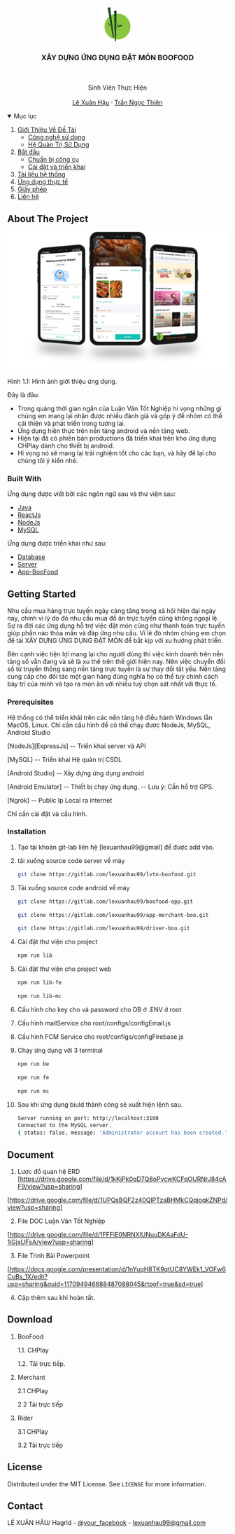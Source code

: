 <!--
*** Thanks for checking out the Best-README-Template. If you have a suggestion
*** that would make this better, please fork the repo and create a pull request
*** or simply open an issue with the tag "enhancement".
*** Thanks again! Now go create something AMAZING! :D
-->



<!-- PROJECT SHIELDS -->
<!--
*** I'm using markdown "reference style" links for readability.
*** Reference links are enclosed in brackets [ ] instead of parentheses ( ).
*** See the bottom of this document for the declaration of the reference variables
*** for contributors-url, forks-url, etc. This is an optional, concise syntax you may use.
*** https://www.markdownguide.org/basic-syntax/#reference-style-links
-->



<!-- PROJECT LOGO -->
<br />
<p align="center">
  <a href="https://github.com/lxhau/DocumentAndProduct">
    <img src="images/logo.png" alt="Logo" width="80" height="80">
  </a>

  <h3 align="center">XÂY DỰNG ỨNG DỤNG ĐẶT MÓN BOOFOOD</h3>

  <p align="center">
    <br />
    <br />
	Sinh Viên Thực Hiện
	<br />
	<br />
    <a href="https://www.facebook.com/lexuanhau99">Lê Xuân Hậu</a>
    ·
    <a href="https://www.facebook.com/fuzethien">Trần Ngọc Thiên</a>
  </p>
</p>



<!-- TABLE OF CONTENTS -->
<details open="open">
  <summary>Mục lục</summary>
  <ol>
    <li>
      <a href="#about-the-project">Giới Thiệu Về Đề Tài</a>
      <ul>
        <li><a href="#built-with">Công nghệ sử dụng</a></li>
		<li><a href="#built-with">Hệ Quản Trị Sử Dụng</a></li>
      </ul>
    </li>
    <li>
      <a href="#getting-started">Bắt đầu</a>
      <ul>
        <li><a href="#prerequisites">Chuẩn bị công cụ</a></li>
        <li><a href="#installation">Cài đặt và triển khai</a></li>
      </ul>
    </li>
    <li><a href="#document">Tài liệu hệ thống</a></li>
    <li><a href="#download">Ứng dụng thực tế</a></li>
    <li><a href="#license">Giấy phép</a></li>
    <li><a href="#contact">Liên hệ</a></li>
  </ol>
</details>



<!-- ABOUT THE PROJECT -->
## About The Project

[![Product Name Screen Shot][product-screenshot]](https://example.com)

Hình 1.1: Hình ảnh giới thiệu ứng dụng.

Đây là đâu:
* Trong quảng thời gian ngắn của Luận Văn Tốt Nghiệp hi vọng những gì chúng em mang lại nhận được nhiều đánh giá và góp ý để nhóm có thể cải thiện và phát triển trong tương lai.
* Ứng dụng hiện thực trên nền tảng android và nền tảng web.
* Hiện tại đã có phiên bản productions đã triển khai trên kho ứng dụng CHPlay dành cho thiết bị android.
* Hi vọng nó sẽ mang lại trãi nghiệm tốt cho các bạn, và hãy để lại cho chúng tôi ý kiến nhé.


### Built With

Ứng dụng được viết bởi các ngôn ngữ sau và thư viện sau:
* [Java](https://go.java)
* [ReactJs](https://reactjs.org)
* [NodeJs](https://nodejs.org)
* [MySQL](https://www.mysql.com/)

Ứng dụng được triển khai như sau:
* [Database](https://azure.microsoft.com)
* [Server](https://www.heroku.com)
* [App-BooFood](https://play.google.com/)

<!-- GETTING STARTED -->
## Getting Started

Nhu cầu mua hàng trực tuyến ngày càng tăng trong xã hội hiện đại ngày nay, chính vì lý do đó nhu cầu mua đồ ăn trực tuyến cũng không ngoại lệ. Sự ra đời các ứng dụng hỗ trợ việc đặt món cũng như thanh toán trực tuyến giúp phần nào thỏa mãn và đáp ứng nhu cầu. Vì lẽ đó nhóm chúng em chọn đề tài XÂY DỰNG ỨNG DỤNG ĐẶT MÓN để bắt kịp với xu hướng phát triển.

Bên cạnh việc tiện lợi mang lại cho người dùng thì việc kinh doanh trên nền tảng số vẫn đang và sẽ là xu thế trên thế giới hiện nay. Nên việc chuyển đổi số từ truyền thống sang nền tảng trực tuyến là sự thay đổi tất yếu. Nền tảng cung cấp cho đối tác một gian hàng đúng nghĩa họ có thể tuỳ chỉnh cách bày trí của mình và tạo ra món ăn với nhiều tuỳ chọn sát nhất với thực tế.


### Prerequisites

Hệ thống có thể triển khải trên các nền tảng hệ điều hành Windows lẫn MacOS, Linux. Chỉ cần cấu hình để có thể chạy được NodeJs, MySQL, Android Studio

[NodeJs][ExpressJs] -- Triển khai server và API

[MySQL] -- Triển khai Hệ quản trị CSDL

[Android Studio] -- Xây dựng ứng dụng android

[Android Emulator] -- Thiết bị chạy ứng dụng. -- Lưu ý: Cần hổ trợ GPS.

[Ngrok] -- Public Ip Local ra internet

Chỉ cần cài đặt và cấu hình.

### Installation
 
1. Tạo tài khoản git-lab liên hệ [lexuanhau99@gmail] để được add vào.

2. tải xuống source code server về máy

   ```sh
   git clone https://gitlab.com/lexuanhau99/lvtn-boofood.git
   ```
   
3. Tải xuống source code android về máy

   ```sh
   git clone https://gitlab.com/lexuanhau99/boofood-app.git
   ```
   
   ```sh
   git clone https://gitlab.com/lexuanhau99/app-merchant-boo.git
   ```
   
   ```sh
   git clone https://gitlab.com/lexuanhau99/driver-boo.git
   ```
   
4. Cài đặt thư viện cho project

   ```sh
   npm run lib
   ```
   
5. Cài đặt thư viện cho project web

   ```sh
   npm run lib-fe
   ```
   
	```sh
   npm run lib-mc
   ```
   
6. Cấu hình cho key cho và password cho DB ở .ENV ở root

7. Cấu hình mailService cho root/configs/configEmail.js

8. Cấu hình FCM Service cho root/configs/configFirebase.js

9. Chạy ứng dụng với 3 terminal

	```sh
   npm run be
   ```
   
	```sh
   npm run fe
   ```
   
   ```sh
   npm run mc
   ```
   
10. Sau khi ứng dụng biuld thành công sẽ xuất hiện lệnh sau.
	```sh
	Server running on port: http://localhost:3100
	Connected to the MySQL server.
	{ status: false, message: 'Administrator account has been created.' } 
   	```

<!-- Document EXAMPLES -->
## Document

1. Lược đồ quan hệ ERD
[https://drive.google.com/file/d/1kKjPk0qD7Q8oPvcwKCFqOURNrJ84cAF9/view?usp=sharing]

[https://drive.google.com/file/d/1UPQsBQF2z40QlPTzaBHMkCQqjoqkZNPd/view?usp=sharing]

2. File DOC Luận Văn Tốt Nghiệp

[https://drive.google.com/file/d/1FFFiE0NRNXlUNuuDKAaFdU-1iGjxUFsA/view?usp=sharing]

3. File Trình Bài Powerpoint

[https://docs.google.com/presentation/d/1nYuqH8TK9qtUC8YWEk1_VOFw6CuBs_1X/edit?usp=sharing&ouid=117094946688487088045&rtpof=true&sd=true]

4. Cập thêm sau khi hoàn tất.


<!-- Download -->
## Download

1. BooFood

	1.1. CHPlay
	
	
	1.2. Tải trực tiếp.
	

2. Merchant

	2.1 CHPlay
	

	2.2 Tải trực tiếp
	
	
3. Rider

	3.1 CHPlay
	

	3.2 Tải trực tiếp



<!-- LICENSE -->
## License

Distributed under the MIT License. See `LICENSE` for more information.



<!-- CONTACT -->
## Contact

LÊ XUÂN HÂU/ Hagrid - [@your_facebook](https://www.facebook.com/lexuanhau99) - lexuanhau99@gmail.com


<!-- MARKDOWN LINKS & IMAGES -->
<!-- https://www.markdownguide.org/basic-syntax/#reference-style-links -->
[contributors-shield]: https://img.shields.io/github/contributors/othneildrew/Best-README-Template.svg?style=for-the-badge
[contributors-url]: https://github.com/othneildrew/Best-README-Template/graphs/contributors
[forks-shield]: https://img.shields.io/github/forks/othneildrew/Best-README-Template.svg?style=for-the-badge
[forks-url]: https://github.com/othneildrew/Best-README-Template/network/members
[stars-shield]: https://img.shields.io/github/stars/othneildrew/Best-README-Template.svg?style=for-the-badge
[stars-url]: https://github.com/othneildrew/Best-README-Template/stargazers
[issues-shield]: https://img.shields.io/github/issues/othneildrew/Best-README-Template.svg?style=for-the-badge
[issues-url]: https://github.com/othneildrew/Best-README-Template/issues
[license-shield]: https://img.shields.io/github/license/othneildrew/Best-README-Template.svg?style=for-the-badge
[license-url]: https://github.com/othneildrew/Best-README-Template/blob/master/LICENSE.txt
[linkedin-shield]: https://img.shields.io/badge/-LinkedIn-black.svg?style=for-the-badge&logo=linkedin&colorB=555
[linkedin-url]: https://linkedin.com/in/othneildrew
[product-screenshot]: images/screenshot.png
